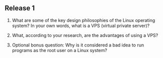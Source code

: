 ## Release 1

1. What are some of the key design philosophies of the Linux operating system?
In your own words, what is a VPS (virtual private server)? 



2. What, according to your research, are the advantages of using a VPS?



3. Optional bonus question: Why is it considered a bad idea to run programs as the root user on a Linux system?

